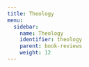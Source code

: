 ```yaml
---
title: Theology
menu:
  sidebar:
    name: Theology
    identifier: theology
    parent: book-reviews
    weight: 12
---
```

